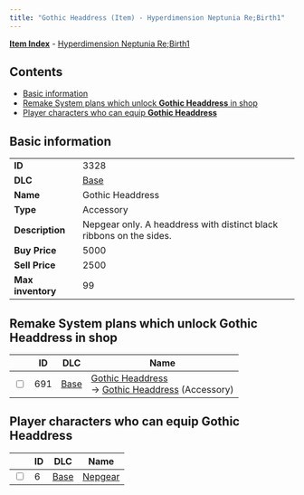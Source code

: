 ```yaml
---
title: "Gothic Headdress (Item) - Hyperdimension Neptunia Re;Birth1"
---
```


[**Item Index**](/neptunia/rb1/item/index.html) - [Hyperdimension Neptunia Re;Birth1](/neptunia/rb1)

## Contents

- [Basic information](#basic-information)
- [Remake System plans which unlock **Gothic Headdress** in shop](#remake-system-plans-which-unlock-gothic-headdress-in-shop)
- [Player characters who can equip **Gothic Headdress**](#player-characters-who-can-equip-gothic-headdress)

## Basic information

|   |   |
| -- | -- |
| **ID** | 3328 |
| **DLC** | [Base](/neptunia/rb1/dlc/1-base.html) |
| **Name** | Gothic Headdress |
| **Type** | Accessory |
| **Description** | Nepgear only. A headdress with distinct black ribbons on the sides. |
| **Buy Price** | 5000 |
| **Sell Price** | 2500 |
| **Max inventory** | 99 |

## Remake System plans which unlock **Gothic Headdress** in shop

|    | ID | DLC | Name |
| -- | -- | --- | ---- |
| <input type="checkbox" id="rb1-remake-1-691" class="trackbox" /> | 691 | [Base](/neptunia/rb1/dlc/1-base.html) | [Gothic Headdress](/neptunia/rb1/remake/1-691-gothic-headdress.html)<br />→ [Gothic Headdress](/neptunia/rb1/item/1-3328-gothic-headdress.html) (Accessory) |

## Player characters who can equip **Gothic Headdress**

|    | ID | DLC | Name |
| -- | -- | --- | ---- |
| <input type="checkbox" id="rb1-player-1-6" class="trackbox" /> | 6 | [Base](/neptunia/rb1/dlc/1-base.html) | [Nepgear](/neptunia/rb1/player/1-6-nepgear.html) |